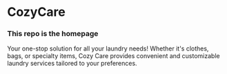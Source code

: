 # CozyCare
### This repo is the homepage
Your one-stop solution for all your laundry needs! Whether it's clothes, bags, or specialty items, Cozy Care provides convenient and customizable laundry services tailored to your preferences.

